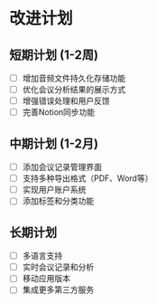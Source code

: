 # 改进计划

## 短期计划 (1-2周)

- [ ] 增加音频文件持久化存储功能
- [ ] 优化会议分析结果的展示方式
- [ ] 增强错误处理和用户反馈
- [ ] 完善Notion同步功能

## 中期计划 (1-2月)

- [ ] 添加会议记录管理界面
- [ ] 支持多种导出格式（PDF、Word等）
- [ ] 实现用户账户系统
- [ ] 添加标签和分类功能

## 长期计划

- [ ] 多语言支持
- [ ] 实时会议记录和分析
- [ ] 移动应用版本
- [ ] 集成更多第三方服务
